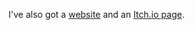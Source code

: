 I've also got a [website](https://alexandrebl.com) and an [Itch.io page](https://alexandrebl.itch.io/).
